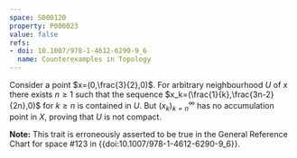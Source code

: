 ```yaml
---
space: S000120
property: P000023
value: false
refs:
- doi: 10.1007/978-1-4612-6290-9_6
  name: Counterexamples in Topology
---
```


Consider a point $x=(0,\frac{3}{2},0)$. For arbitrary neighbourhood $U$ of $x$ there exists $n\geq 1$ such that
the sequence $x_k=(\frac{1}{k},\frac{3n-2}{2n},0)$ for $k\geq n$ is contained in $U$. But $(x_k)_{k=n}^\infty$ has no accumulation point in $X$, proving that $U$ is not compact.


**Note:** This trait is erroneously asserted to be true in the General Reference Chart for space #123 in
{{doi:10.1007/978-1-4612-6290-9_6}}.
